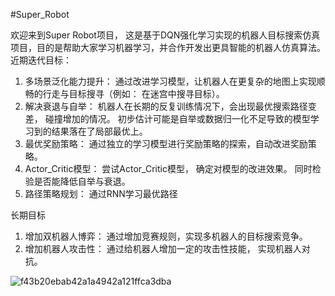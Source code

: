 #Super_Robot

  欢迎来到Super Robot项目， 这是基于DQN强化学习实现的机器人目标搜索仿真项目，目的是帮助大家学习机器学习，并合作开发出更具智能的机器人仿真算法。
  近期迭代目标：
  1. 多场景泛化能力提升： 通过改进学习模型，让机器人在更复杂的地图上实现顺畅的行走与目标搜寻（例如： 在迷宫中搜寻目标）。
  2. 解决衰退与自举： 机器人在长期的反复训练情况下，会出现最优搜索路径变差， 碰撞增加的情况。 初步估计可能是自举或数据归一化不足导致的模型学习到的结果落在了局部最优上。
  3. 最优奖励策略： 通过独立的学习模型进行奖励策略的探索，自动改进奖励策略。
  4. Actor_Critic模型： 尝试Actor_Critic模型， 确定对模型的改进效果。 同时检验是否能降低自举与衰退。
  5. 路径策略规划： 通过RNN学习最优路径

  长期目标
  1. 增加双机器人博弈： 通过增加竞赛规则，实现多机器人的目标搜索竞争。
  2. 增加机器人攻击性： 通过给机器人增加一定的攻击性技能， 实现机器人对抗。

  
![f43b20ebab42a1a4942a121ffca3dba](https://github.com/MichaelMGL1573/Super_Robot/assets/153053425/f3ff0c53-20ff-4799-81a6-ea3dd4900a98)
